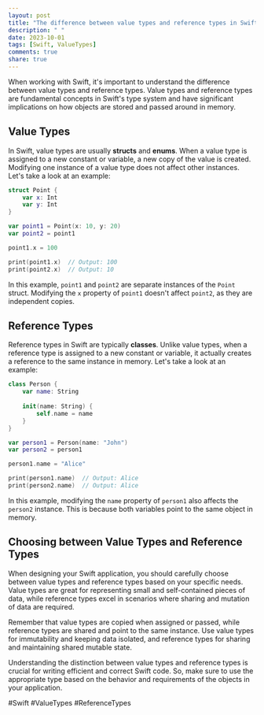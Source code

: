 ```yaml
---
layout: post
title: "The difference between value types and reference types in Swift"
description: " "
date: 2023-10-01
tags: [Swift, ValueTypes]
comments: true
share: true
---
```


When working with Swift, it's important to understand the difference between value types and reference types. Value types and reference types are fundamental concepts in Swift's type system and have significant implications on how objects are stored and passed around in memory.

## Value Types

In Swift, value types are usually **structs** and **enums**. When a value type is assigned to a new constant or variable, a new copy of the value is created. Modifying one instance of a value type does not affect other instances. Let's take a look at an example:

```swift
struct Point {
    var x: Int
    var y: Int
}

var point1 = Point(x: 10, y: 20)
var point2 = point1

point1.x = 100

print(point1.x)  // Output: 100
print(point2.x)  // Output: 10
```

In this example, `point1` and `point2` are separate instances of the `Point` struct. Modifying the `x` property of `point1` doesn't affect `point2`, as they are independent copies.

## Reference Types

Reference types in Swift are typically **classes**. Unlike value types, when a reference type is assigned to a new constant or variable, it actually creates a reference to the same instance in memory. Let's take a look at an example:

```swift
class Person {
    var name: String
    
    init(name: String) {
        self.name = name
    }
}

var person1 = Person(name: "John")
var person2 = person1

person1.name = "Alice"

print(person1.name)  // Output: Alice
print(person2.name)  // Output: Alice
```

In this example, modifying the `name` property of `person1` also affects the `person2` instance. This is because both variables point to the same object in memory.

## Choosing between Value Types and Reference Types

When designing your Swift application, you should carefully choose between value types and reference types based on your specific needs. Value types are great for representing small and self-contained pieces of data, while reference types excel in scenarios where sharing and mutation of data are required.

Remember that value types are copied when assigned or passed, while reference types are shared and point to the same instance. Use value types for immutability and keeping data isolated, and reference types for sharing and maintaining shared mutable state.

Understanding the distinction between value types and reference types is crucial for writing efficient and correct Swift code. So, make sure to use the appropriate type based on the behavior and requirements of the objects in your application.

#Swift #ValueTypes #ReferenceTypes